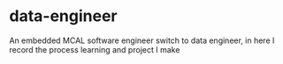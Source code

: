 # data-engineer
An embedded MCAL software engineer switch to data engineer, in here I record the process learning and project I make